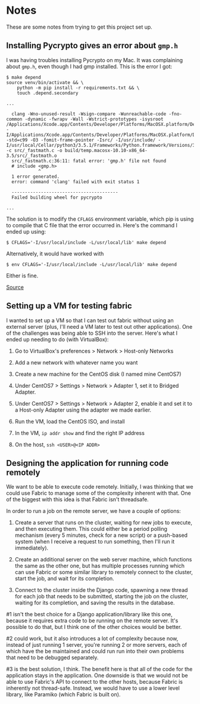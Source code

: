 # Notes

These are some notes from trying to get this project set up.

## Installing Pycrypto gives an error about `gmp.h`

I was having troubles installing Pycrypto on my Mac. It was complaining about
`gmp.h`, even though I had gmp installed. This is the error I got:

```console
$ make depend
source venv/bin/activate && \
	python -m pip install -r requirements.txt && \
	touch .depend.secondary

...

  clang -Wno-unused-result -Wsign-compare -Wunreachable-code -fno-common -dynamic -fwrapv -Wall -Wstrict-prototypes -isysroot /Applications/Xcode.app/Contents/Developer/Platforms/MacOSX.platform/Developer/SDKs/MacOSX10.11.sdk -I/Applications/Xcode.app/Contents/Developer/Platforms/MacOSX.platform/Developer/SDKs/MacOSX10.11.sdk/System/Library/Frameworks/Tk.framework/Versions/8.5/Headers -std=c99 -O3 -fomit-frame-pointer -Isrc/ -I/usr/include/ -I/usr/local/Cellar/python3/3.5.1/Frameworks/Python.framework/Versions/3.5/include/python3.5m -c src/_fastmath.c -o build/temp.macosx-10.10-x86_64-3.5/src/_fastmath.o
  src/_fastmath.c:36:11: fatal error: 'gmp.h' file not found
  # include <gmp.h>
            ^
  1 error generated.
  error: command 'clang' failed with exit status 1

  ----------------------------------------
  Failed building wheel for pycrypto

...
```

The solution is to modify the `CFLAGS` environment variable, which pip is using
to compile that C file that the error occurred in. Here's the command I ended up
using:

```console
$ CFLAGS='-I/usr/local/include -L/usr/local/lib' make depend
```

Alternatively, it would have worked with

```console
$ env CFLAGS='-I/usr/local/include -L/usr/local/lib' make depend
```

Either is fine.

[Source](http://stackoverflow.com/questions/15375171/pycrypto-install-fatal-error-gmp-h-file-not-found)

## Setting up a VM for testing fabric

I wanted to set up a VM so that I can test out fabric without using an external
server (plus, I'll need a VM later to test out other applications). One of the
challenges was being able to SSH into the server. Here's what I ended up needing
to do (with VirtualBox):

1. Go to VirtualBox's preferences > Network > Host-only Networks

2. Add a new network with whatever name you want

3. Create a new machine for the CentOS disk (I named mine CentOS7)

4. Under CentOS7 > Settings > Network > Adapter 1, set it to Bridged Adapter.

5. Under CentOS7 > Settings > Network > Adapter 2, enable it and set it to a
   Host-only Adapter using the adapter we made earlier.

6. Run the VM, load the CentOS ISO, and install

7. In the VM, `ip addr show` and find the right IP address

8. On the host, `ssh <USER>@<IP ADDR>`

## Designing the application for running code remotely

We want to be able to execute code remotely. Initially, I was thinking that we
could use Fabric to manage some of the complexity inherent with that. One of the
biggest with this idea is that Fabric isn't threadsafe.

In order to run a job on the remote server, we have a couple of options:

1. Create a server that runs on the cluster, waiting for new jobs to execute,
   and then executing them. This could either be a period polling mechanism
   (every 5 minutes, check for a new script) or a push-based system (when I
   receive a request to run something, then I'll run it immediately).

2. Create an additional server on the web server machine, which functions the
   same as the other one, but has multiple processes running which can use
   Fabric or some similar library to remotely connect to the cluster, start the
   job, and wait for its completion.

3. Connect to the cluster inside the Django code, spawning a new thread for each
   job that needs to be submitted, starting the job on the cluster, waiting for
   its completion, and saving the results in the database.

\#1 isn't the best choice for a Django application/library like this one,
because it requires extra code to be running on the remote server. It's possible
to do that, but I think one of the other choices would be better.

\#2 could work, but it also introduces a lot of complexity because now, instead
of just running 1 server, you're running 2 or more servers, each of which have
the be maintained and could run run into their own problems that need to be
debugged separately.

\#3 is the best solution, I think. The benefit here is that all of the code for
the application stays in the application. One downside is that we would not be
able to use Fabric's API to connect to the other hosts, because Fabric is
inherently not thread-safe. Instead, we would have to use a lower level library,
like Paramiko (which Fabric is built on).
